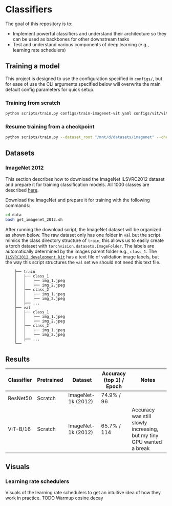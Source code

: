 # Classifiers
The goal of this repository is to: 
* Implement powerful classifiers and understand their architecture so they can be used as backbones for other downstream tasks
* Test and understand various components of deep learning (e.g., learning rate schedulers)

## Training a model
This project is designed to use the configuration specified in `configs/`, but for ease of use the CLI arguments specified below will overwrite the main default config parameters for quick setup.

### Training from scratch
```bash
python scripts/train.py configs/train-imagenet-vit.yaml configs/vit/vit-base-16.yaml
```

### Resume training from a checkpoint
```bash
python scripts/train.py --dataset_root "/mnt/d/datasets/imagenet" --checkpoint_path "/path/to/checkpoint_weights.pt"
```

## Datasets
### ImageNet 2012
This section describes how to download the ImageNet ILSVRC2012 dataset and prepare it for training classification models. All 1000 classes are described [here](https://deeplearning.cms.waikato.ac.nz/user-guide/class-maps/IMAGENET/).

Download the ImageNet and prepare it for training with the following commands:
```bash
cd data
bash get_imagenet_2012.sh
```

After running the download script, the ImageNet dataset will be organized as shown below. The raw dataset only has one folder in `val` but the script mimics the class directory structure of `train`, this allows us to easily create a torch dataset with `torchvision.datasets.ImageFolder`. The labels are automatically determined by the images parent folder e.g., `class_1`. The [`ILSVRC2012 development kit`](https://www.image-net.org/challenges/LSVRC/2012/2012-downloads.php) has a text file of validation image labels, but the way this script structures the `val` set we should not need this text file.

    	├── train                    
    	│   ├── class_1         
    	│   │   ├── img_1.jpeg        
    	│   │   ├── img_2.jpeg        
    	│   ├── class_2
    	│   │   ├── img_1.jpeg        
    	│   │   ├── img_2.jpeg  
    	│   ├── ...        
    	├── val              
    	│   ├── class_1         
    	│   │   ├── img_1.jpeg        
    	│   │   ├── img_2.jpeg        
    	│   ├── class_2
    	│   │   ├── img_1.jpeg        
    	│   │   ├── img_2.jpeg  
    	│   ├── ...                
    	└── 

## Results
| Classifier | Pretrained | Dataset            | Accuracy (top 1) / Epoch | Notes                                                               |
|------------|------------|--------------------|--------------------------|---------------------------------------------------------------------|
| ResNet50   | Scratch    | ImageNet-1k (2012) | 74.9% / 96               |                                                                     |
| ViT-B/16   | Scratch    | ImageNet-1k (2012) | 65.7% / 114              | Accuracy was still slowly increasing, but my tiny GPU wanted a break|

## Visuals
### Learning rate schedulers
Visuals of the learning rate schedulers to get an intuitive idea of how they work in practice.
TODO Warmup cosine decay


